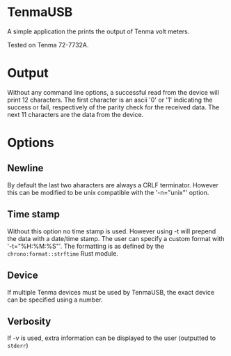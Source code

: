 # TenmaUSB

A simple application the prints the output of Tenma volt meters. 

Tested on Tenma 72-7732A.

# Output

Without any command line options, a successful read from the device will print 12 characters.
The first character is an ascii '0' or '1' indicating the success or fail, respectively of the parity check for the received data.
The next 11 characters are the data from the device.

# Options

## Newline

By default the last two aharacters are always a CRLF terminator. However this can be modified to be unix compatible with the '-n="unix"' option.

## Time stamp

Without this option no time stamp is used. However using -t will prepend the data with a date/time stamp.
The user can specify a custom format with '-t="%H:%M:%S"'. The formatting is as defined by the `chrono:format::strftime` Rust module.

## Device

If multiple Tenma devices must be used by TenmaUSB, the exact device can be specified using a number.

## Verbosity

If -v is used, extra information can be displayed to the user (outputted to `stderr`)
